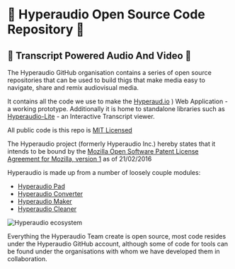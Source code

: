 :blossom: Hyperaudio Open Source Code Repository :blossom:
=====================================================

## :star2: Transcript Powered Audio And Video :star2:

The Hyperaudio GitHub organisation contains a series of open source repositories that can be used to build thigs that make media easy to navigate, share and remix audiovisual media.

It contains all the code we use to make the [Hyperaud.io](https://hyperaud.io)
) Web Application - a working prototype. Additionally it is home to standalone libraries such as [Hyperaudio-Lite](https://github.com/hyperaudio/hyperaudio-lite) - an Interactive Transcript viewer.

All public code is this repo is [MIT Licensed](https://github.com/hyperaudio/README/blob/master/MIT-licence.md)

The Hyperaudio project (formerly Hyperaudio Inc.) hereby states that it intends to be bound by the [Mozilla Open Software Patent License Agreement for Mozilla, version 1](https://www.mozilla.org/en-US/about/patents/license/) as of 21/02/2016 

Hyperaudio is made up from a number of loosely couple modules:

- [Hyperaudio Pad](https://github.com/hyperaudio/hyperaudio-pad)
- [Hyperaudio Converter](https://github.com/hyperaudio/ha-converter)
- [Hyperaudio Maker](https://github.com/hyperaudio/ha-cleaner)
- [Hyperaudio Cleaner](https://github.com/hyperaudio/ha-maker)

![Hyperaudio ecosystem](http://hyperaud.io/assets/images/inserts/hyperaudio-diagram@2x.png)

Everything the Hyperaudio Team create is open source, most code resides under the Hyperaudio GitHub account, although some of code for tools can be found under the organisations with whom we have developed them in collaboration.
